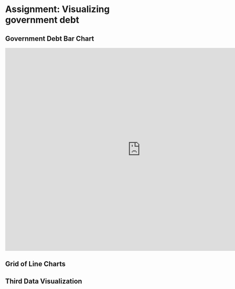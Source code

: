 # Assignment: Visualizing government debt  
## Government Debt Bar Chart

<iframe src="https://data.oecd.org/chart/6vu4" width="860" height="645" style="border: 0" mozallowfullscreen="true" webkitallowfullscreen="true" allowfullscreen="true">OECD Chart: General government debt, Total, % of GDP, Annual, 2020</iframe> 

## Grid of Line Charts

<div class="flourish-embed flourish-chart" data-src="visualisation/7692486"><script src="https://public.flourish.studio/resources/embed.js"></script></div>

## Third Data Visualization
<div class="flourish-embed flourish-chart" data-src="visualisation/7692813"><script src="https://public.flourish.studio/resources/embed.js"></script></div>
